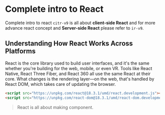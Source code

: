 # Complete intro to React

Complete intro to react `citr-v9` is all about **client-side React** and for more advance react concept and **Server-side React** please refer to `ir-v9`.

## Understanding How React Works Across Platforms

React is the core library used to build user interfaces, and it's the same whether you're building for the web, mobile, or even VR. Tools like React Native, React Three Fiber, and React 360 all use the same React at their core. What changes is the rendering layer—on the web, that's handled by React DOM, which takes care of updating the browser.

```html
<script src="https://unpkg.com/react@18.3.1/umd/react.development.js"></script>
<script src="https://unpkg.com/react-dom@18.3.1/umd/react-dom.development.js"></script>
```

> React is all about making component.